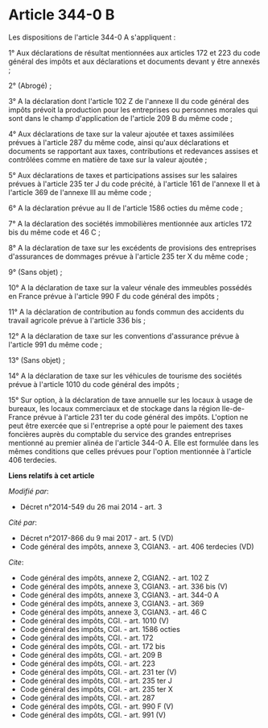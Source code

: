 # Article 344-0 B

Les dispositions de l'article 344-0 A s'appliquent : 

1° Aux déclarations de résultat mentionnées aux articles 172 et 223 du code général des impôts et aux déclarations et
documents devant y être annexés ; 

2° (Abrogé) ; 

3° A la déclaration dont l'article 102 Z de l'annexe II du code général des impôts prévoit la production pour les entreprises
ou personnes morales qui sont dans le champ d'application de l'article 209 B du même code ; 

4° Aux déclarations de taxe sur la valeur ajoutée et taxes assimilées prévues à l'article 287 du même code, ainsi qu'aux
déclarations et documents se rapportant aux taxes, contributions et redevances assises et contrôlées comme en matière de taxe
sur la valeur ajoutée ; 

5° Aux déclarations de taxes et participations assises sur les salaires prévues à l'article 235 ter J du code précité, à
l'article 161 de l'annexe II et à l'article 369 de l'annexe III au même code ; 

6° A la déclaration prévue au II de l'article 1586 octies du même code ; 

7° A la déclaration des sociétés immobilières mentionnée aux articles 172 bis du même code et 46 C ; 

8° A la déclaration de taxe sur les excédents de provisions des entreprises d'assurances de dommages prévue à l'article 235
ter X du même code ; 

9° (Sans objet) ; 

10° A la déclaration de taxe sur la valeur vénale des immeubles possédés en France prévue à l'article 990 F du code général
des impôts ; 

11° A la déclaration de contribution au fonds commun des accidents du travail agricole prévue à l'article 336 bis ; 

12° A la déclaration de taxe sur les conventions d'assurance prévue à l'article 991 du même code ; 

13° (Sans objet) ; 

14° A la déclaration de taxe sur les véhicules de tourisme des sociétés prévue à l'article 1010 du code général des impôts ; 

15° Sur option, à la déclaration de taxe annuelle sur les locaux à usage de bureaux, les locaux commerciaux et de stockage
dans la région Ile-de-France prévue à l'article 231 ter du code général des impôts. L'option ne peut être exercée que si
l'entreprise a opté pour le paiement des taxes foncières auprès du comptable du service des grandes entreprises mentionné au
premier alinéa de l'article 344-0 A. Elle est formulée dans les mêmes conditions que celles prévues pour l'option mentionnée
à l'article 406 terdecies.

**Liens relatifs à cet article**

_Modifié par_:

  - Décret n°2014-549 du 26 mai 2014 - art. 3

_Cité par_:

  - Décret n°2017-866 du 9 mai 2017 - art. 5 (VD)
  - Code général des impôts, annexe 3, CGIAN3. - art. 406 terdecies (VD)

_Cite_:

  - Code général des impôts, annexe 2, CGIAN2. - art. 102 Z
  - Code général des impôts, annexe 3, CGIAN3. - art. 336 bis (V)
  - Code général des impôts, annexe 3, CGIAN3. - art. 344-0 A
  - Code général des impôts, annexe 3, CGIAN3. - art. 369
  - Code général des impôts, annexe 3, CGIAN3. - art. 46 C
  - Code général des impôts, CGI. - art. 1010 (V)
  - Code général des impôts, CGI. - art. 1586 octies
  - Code général des impôts, CGI. - art. 172
  - Code général des impôts, CGI. - art. 172 bis
  - Code général des impôts, CGI. - art. 209 B
  - Code général des impôts, CGI. - art. 223
  - Code général des impôts, CGI. - art. 231 ter (V)
  - Code général des impôts, CGI. - art. 235 ter J
  - Code général des impôts, CGI. - art. 235 ter X
  - Code général des impôts, CGI. - art. 287
  - Code général des impôts, CGI. - art. 990 F (V)
  - Code général des impôts, CGI. - art. 991 (V)
